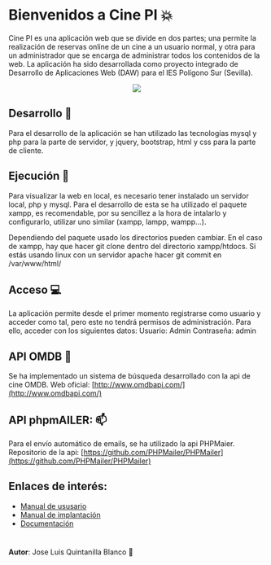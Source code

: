   # Bienvenidos a Cine PI :collision:

Cine PI es una aplicación web que se divide en dos partes; una permite la realización de reservas online de un cine a un usuario normal, y otra para un administrador que se encarga de administrar todos los contenidos de la web.
La aplicación ha sido desarrollada como proyecto integrado de Desarrollo de Aplicaciones Web (DAW) para el IES Polígono Sur (Sevilla). 
<p align="center"><img src="https://i.ibb.co/QfnDDg5/portadawe.png" aling="center"></p>



## Desarrollo  :art:
Para el desarrollo de la aplicación se han utilizado las tecnologías mysql y php para la parte de servidor, y jquery, bootstrap, html y css para la parte de cliente.

## Ejecución :rocket:
Para visualizar la web en local, es necesario tener instalado un servidor local, php y mysql. Para el desarrollo de esta se ha utilizado el paquete xampp, es recomendable, por su sencillez a la hora de intalarlo y configurarlo, utilizar uno similar (xampp, lampp, wampp...).

Dependiendo del paquete usado los directorios pueden cambiar. En el caso de xampp, hay que hacer git clone dentro del directorio xampp/htdocs.
Si estás usando linux con un servidor apache hacer git commit en /var/www/html/

## Acceso :computer:
La aplicación permite desde el primer momento registrarse como usuario y acceder como tal, pero este no tendrá permisos de administración. Para ello, acceder con los siguientes datos:
Usuario: Admin
Contraseña: admin

## API OMDB :movie_camera:

Se ha implementado un sistema de búsqueda desarrollado con la api de cine OMDB. 
Web oficial: [http://www.omdbapi.com/](http://www.omdbapi.com/)



## API phpmAILER: :mailbox:

Para el envío automático de emails, se ha utilizado la api PHPMaier.
Repositorio de la api: [https://github.com/PHPMailer/PHPMailer](https://github.com/PHPMailer/PHPMailer)

## Enlaces de interés:

 - [Manual de ususario](https://github.com/JoseLQB/Cine_PI/blob/master/Manuales/Manual%20de%20usuario%20%20-%20CinePi%20-%20Jose%20Luis%20Quintanilla%20Blanco.pdf)
 - [Manual de implantación](https://github.com/JoseLQB/Cine_PI/blob/master/Manuales/Manual%20de%20usuario%20%20-%20CinePi%20-%20Jose%20Luis%20Quintanilla%20Blanco.pdf)
 - [Documentación](http://ec2-18-204-14-47.compute-1.amazonaws.com/Cine_PI/Documentaci%C3%B3n/documentacion/index.html)

#
**Autor**: Jose Luis Quintanilla Blanco :dog:



